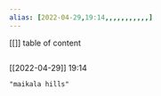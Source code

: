 ```yaml
---
alias: [2022-04-29,19:14,,,,,,,,,,,]
---
```

[[]]
table of content
```toc
```

[[2022-04-29]] 19:14

```query
"maikala hills"
```